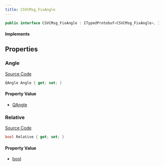 ```yaml
---
title: CSVCMsg_FixAngle
---
```


```csharp
public interface CSVCMsg_FixAngle : ITypedProtobuf<CSVCMsg_FixAngle>, INativeHandle
```

#### Implements

## Properties

### Angle

[Source Code](https://github.com/swiftly-solution/swiftlys2/blob/main/managed/src/SwiftlyS2.Generated/Protobufs/Interfaces/CSVCMsg_FixAngle.cs#L16)

```csharp
QAngle Angle { get; set; }
```

#### Property Value

- [QAngle](/docs/api/shared/natives/qangle)

### Relative

[Source Code](https://github.com/swiftly-solution/swiftlys2/blob/main/managed/src/SwiftlyS2.Generated/Protobufs/Interfaces/CSVCMsg_FixAngle.cs#L13)

```csharp
bool Relative { get; set; }
```

#### Property Value

- [bool](https://learn.microsoft.com/dotnet/api/system.boolean)

